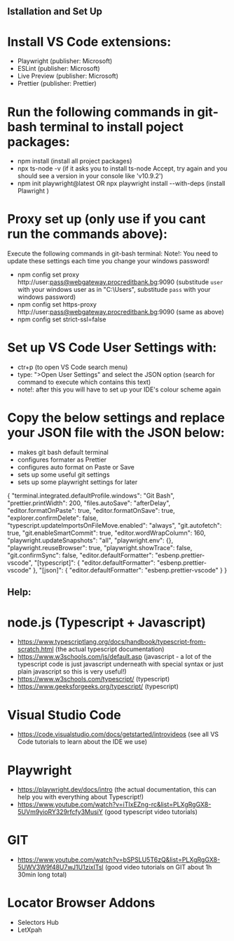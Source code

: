 ## Istallation and Set Up


# Install VS Code extensions:

- Playwright (publisher: Microsoft)
- ESLint (publisher: Microsoft)
- Live Preview (publisher: Microsoft)
- Prettier (publisher: Prettier)

# Run the following commands in git-bash terminal to install poject packages:

- npm install (install all project packages)
- npx ts-node -v (if it asks you to install ts-node Accept, try again and you should see a version in your console like 'v10.9.2')
- npm init playwright@latest    OR    npx playwright install --with-deps  (install Plawright )

# Proxy set up (only use if you cant run the commands above):
Execute the following commands in git-bash terminal:
Note!: You need to update these settings each time you change your windows password!
- npm config set proxy http://user:pass@webgateway.procreditbank.bg:9090 (substitude `user` with your windows user as in "C:\Users", substitude `pass` with your windows password)
- npm config set https-proxy http://user:pass@webgateway.procreditbank.bg:9090 (same as above)
- npm config set strict-ssl=false

# Set up VS Code User Settings with:

- ctr+p (to open VS Code search menu)
- type: ">Open User Settings" and select the JSON option (search for command to execute which contains this text)
- note!: after this you will have to set up your IDE's colour scheme again

# Copy the below settings and replace your JSON file with the JSON below:

- makes git bash default terminal
- configures formater as Prettier
- configures auto format on Paste or Save
- sets up some useful git settings
- sets up some playwright settings for later

{
    "terminal.integrated.defaultProfile.windows": "Git Bash",
    "prettier.printWidth": 200,
    "files.autoSave": "afterDelay",
    "editor.formatOnPaste": true,
    "editor.formatOnSave": true,
    "explorer.confirmDelete": false,
    "typescript.updateImportsOnFileMove.enabled": "always",
    "git.autofetch": true,
    "git.enableSmartCommit": true,
    "editor.wordWrapColumn": 160,
    "playwright.updateSnapshots": "all",
    "playwright.env": {},
    "playwright.reuseBrowser": true,
    "playwright.showTrace": false,
    "git.confirmSync": false,
    "editor.defaultFormatter": "esbenp.prettier-vscode",
    "[typescript]": {
        "editor.defaultFormatter": "esbenp.prettier-vscode"
    },
    "[json]": {
        "editor.defaultFormatter": "esbenp.prettier-vscode"
    }
}

## Help:

# node.js (Typescript + Javascript)

- https://www.typescriptlang.org/docs/handbook/typescript-from-scratch.html (the actual typescript documentation)
- https://www.w3schools.com/js/default.asp (javascript - a lot of the typescript code is just javascript underneath with special syntax or just plain javascript so this is very useful!)
- https://www.w3schools.com/typescript/ (typescript)
- https://www.geeksforgeeks.org/typescript/ (typescript)

# Visual Studio Code

- https://code.visualstudio.com/docs/getstarted/introvideos (see all VS Code tutorials to learn about the IDE we use)

# Playwright

- https://playwright.dev/docs/intro (the actual documentation, this can help you with everything about Typescript!)
- https://www.youtube.com/watch?v=iTIxEZng-rc&list=PLXgRgGX8-5UVm9yioRY329rfcfy3MusiY (good typescript video tutorials)

# GIT

- https://www.youtube.com/watch?v=bSPSLU5T6zQ&list=PLXgRgGX8-5UWV3W9f48U7wJ1U1zixITsl (good video tutorials on GIT about 1h 30min long total)

# Locator Browser Addons

- Selectors Hub
- LetXpah
